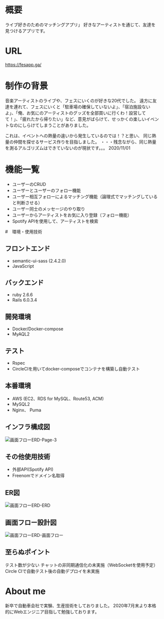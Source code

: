 # 概要
ライブ好きのためのマッチングアプリ」
好きなアーティストを通じて、友達を見つけるアプリです。

# URL
https://fesapp.ga/

# 制作の背景
音楽アーティストのライブや、フェスにいくのが好きな20代でした。
遠方に友達を連れて、フェスにいくと「駐車場の確保していないよ」、「宿泊施設ないよ」、「俺、お気にのアーティストのグッズを全部買いに行くわ！設営してて！」、「疲れたから帰りたい」など、意見がばらけて、せっかくの楽しいイベントなのにしらけてしまうことがありました。

これは、イベントへの熱量の違いから発生しているのでは！？と思い、
同じ熱量の仲間を探せるサービス作りを目指しました。
・・・残念ながら、同じ熱量を測るアルゴリズムはできていないのが現状です。。。
2020/11/01

# 機能一覧
* ユーザーのCRUD
* ユーザーとユーザーのフォロー機能
* ユーザー相互フォローによるマッチング機能（論理式でマッチングしていると判断させる）
* ユーザー同士のメッセージのやり取り
* ユーザーからアーティストをお気に入り登録（フォロー機能）
* Spotify APIを使用して、アーティストを検索

#　環境・使用技術

## フロントエンド
* semantic-ui-sass (2.4.2.0)
* JavaScript

## バックエンド
* ruby 2.6.6
* Rails 6.0.3.4

## 開発環境
* Docker/Docker-compose
* MyAQL2

## テスト
* Rspec
* CircleCIを用いてdocker-composeでコンテナを構築し自動テスト

## 本番環境
* AWS (EC2、RDS for MySQL、Route53, ACM)
* MySQL2
* Nginx、 Puma

##  インフラ構成図
![画面フローERD-Page-3](https://user-images.githubusercontent.com/49685825/97828908-c7de1c00-1d0b-11eb-9d3c-e68b73bfd132.jpg)

## その他使用技術
* 外部API(Spotify API)
* Freenomでドメイン名取得

## ER図
![画面フローERD-ERD](https://user-images.githubusercontent.com/49685825/97828897-c14fa480-1d0b-11eb-85c8-36f7b4aac484.jpg)

## 画面フロー設計図

![画面フローERD-画面フロー](https://user-images.githubusercontent.com/49685825/97828899-c280d180-1d0b-11eb-9fee-cbbbf19a52f4.jpg)
##  至らぬポイント
テスト数が少ない
チャットの非同期通信化の未実施（WebSocketを使用予定）
Circle CIで自動テスト後の自動デプロイを未実施

# About me
新卒で自動車会社で実験、生産技術をしておりました。
2020年7月末より本格的にWebエンジニア目指して勉強しております。



